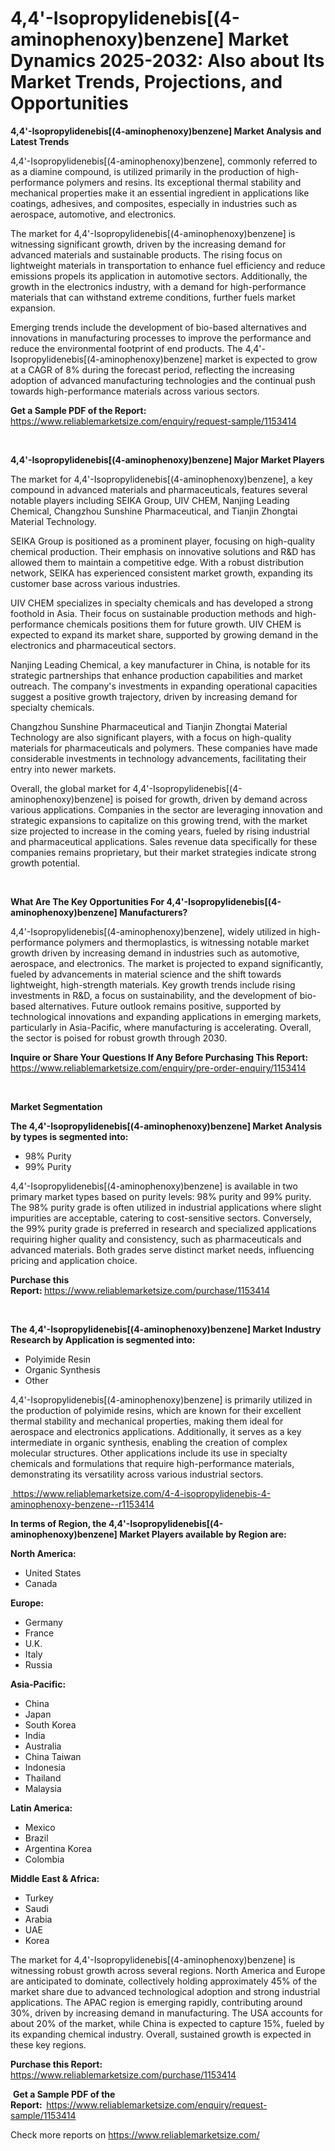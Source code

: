<p><h1>4,4'-Isopropylidenebis[(4-aminophenoxy)benzene] Market Dynamics 2025-2032: Also about Its Market Trends, Projections, and Opportunities</h1></p><p><strong>4,4'-Isopropylidenebis[(4-aminophenoxy)benzene] Market Analysis and Latest Trends</strong></p>
<p><p>4,4'-Isopropylidenebis[(4-aminophenoxy)benzene], commonly referred to as a diamine compound, is utilized primarily in the production of high-performance polymers and resins. Its exceptional thermal stability and mechanical properties make it an essential ingredient in applications like coatings, adhesives, and composites, especially in industries such as aerospace, automotive, and electronics.</p><p>The market for 4,4'-Isopropylidenebis[(4-aminophenoxy)benzene] is witnessing significant growth, driven by the increasing demand for advanced materials and sustainable products. The rising focus on lightweight materials in transportation to enhance fuel efficiency and reduce emissions propels its application in automotive sectors. Additionally, the growth in the electronics industry, with a demand for high-performance materials that can withstand extreme conditions, further fuels market expansion.</p><p>Emerging trends include the development of bio-based alternatives and innovations in manufacturing processes to improve the performance and reduce the environmental footprint of end products. The 4,4'-Isopropylidenebis[(4-aminophenoxy)benzene] market is expected to grow at a CAGR of 8% during the forecast period, reflecting the increasing adoption of advanced manufacturing technologies and the continual push towards high-performance materials across various sectors.</p></p>
<p><strong>Get a Sample PDF of the Report:&nbsp;</strong> <a href="https://www.reliablemarketsize.com/enquiry/request-sample/1153414?utm_campaign=2457&utm_medium=2&utm_source=Github&utm_content=ia&utm_term=26032025&utm_id=44-isopropylidenebis4-aminophenoxybenzene">https://www.reliablemarketsize.com/enquiry/request-sample/1153414</a></p>
<p>&nbsp;</p>
<p><strong>4,4'-Isopropylidenebis[(4-aminophenoxy)benzene] Major Market Players</strong></p>
<p><p>The market for 4,4'-Isopropylidenebis[(4-aminophenoxy)benzene], a key compound in advanced materials and pharmaceuticals, features several notable players including SEIKA Group, UIV CHEM, Nanjing Leading Chemical, Changzhou Sunshine Pharmaceutical, and Tianjin Zhongtai Material Technology. </p><p>SEIKA Group is positioned as a prominent player, focusing on high-quality chemical production. Their emphasis on innovative solutions and R&D has allowed them to maintain a competitive edge. With a robust distribution network, SEIKA has experienced consistent market growth, expanding its customer base across various industries.</p><p>UIV CHEM specializes in specialty chemicals and has developed a strong foothold in Asia. Their focus on sustainable production methods and high-performance chemicals positions them for future growth. UIV CHEM is expected to expand its market share, supported by growing demand in the electronics and pharmaceutical sectors.</p><p>Nanjing Leading Chemical, a key manufacturer in China, is notable for its strategic partnerships that enhance production capabilities and market outreach. The company's investments in expanding operational capacities suggest a positive growth trajectory, driven by increasing demand for specialty chemicals.</p><p>Changzhou Sunshine Pharmaceutical and Tianjin Zhongtai Material Technology are also significant players, with a focus on high-quality materials for pharmaceuticals and polymers. These companies have made considerable investments in technology advancements, facilitating their entry into newer markets.</p><p>Overall, the global market for 4,4'-Isopropylidenebis[(4-aminophenoxy)benzene] is poised for growth, driven by demand across various applications. Companies in the sector are leveraging innovation and strategic expansions to capitalize on this growing trend, with the market size projected to increase in the coming years, fueled by rising industrial and pharmaceutical applications. Sales revenue data specifically for these companies remains proprietary, but their market strategies indicate strong growth potential.</p></p>
<p>&nbsp;</p>
<p><strong>What Are The Key Opportunities For 4,4'-Isopropylidenebis[(4-aminophenoxy)benzene] Manufacturers?</strong></p>
<p><p>4,4'-Isopropylidenebis[(4-aminophenoxy)benzene], widely utilized in high-performance polymers and thermoplastics, is witnessing notable market growth driven by increasing demand in industries such as automotive, aerospace, and electronics. The market is projected to expand significantly, fueled by advancements in material science and the shift towards lightweight, high-strength materials. Key growth trends include rising investments in R&D, a focus on sustainability, and the development of bio-based alternatives. Future outlook remains positive, supported by technological innovations and expanding applications in emerging markets, particularly in Asia-Pacific, where manufacturing is accelerating. Overall, the sector is poised for robust growth through 2030.</p></p>
<p><strong>Inquire or Share Your Questions If Any Before Purchasing This Report:</strong> <a href="https://www.reliablemarketsize.com/enquiry/pre-order-enquiry/1153414?utm_campaign=2457&utm_medium=2&utm_source=Github&utm_content=ia&utm_term=26032025&utm_id=44-isopropylidenebis4-aminophenoxybenzene">https://www.reliablemarketsize.com/enquiry/pre-order-enquiry/1153414</a></p>
<p>&nbsp;</p>
<p><strong>Market Segmentation</strong></p>
<p><strong>The 4,4'-Isopropylidenebis[(4-aminophenoxy)benzene] Market Analysis by types is segmented into:</strong></p>
<p><ul><li>98% Purity</li><li>99% Purity</li></ul></p>
<p><p>4,4'-Isopropylidenebis[(4-aminophenoxy)benzene] is available in two primary market types based on purity levels: 98% purity and 99% purity. The 98% purity grade is often utilized in industrial applications where slight impurities are acceptable, catering to cost-sensitive sectors. Conversely, the 99% purity grade is preferred in research and specialized applications requiring higher quality and consistency, such as pharmaceuticals and advanced materials. Both grades serve distinct market needs, influencing pricing and application choice.</p></p>
<p><strong>Purchase this Report:&nbsp;</strong><a href="https://www.reliablemarketsize.com/purchase/1153414?utm_campaign=2457&utm_medium=2&utm_source=Github&utm_content=ia&utm_term=26032025&utm_id=44-isopropylidenebis4-aminophenoxybenzene">https://www.reliablemarketsize.com/purchase/1153414</a></p>
<p>&nbsp;</p>
<p><strong>The 4,4'-Isopropylidenebis[(4-aminophenoxy)benzene] Market Industry Research by Application is segmented into:</strong></p>
<p><ul><li>Polyimide Resin</li><li>Organic Synthesis</li><li>Other</li></ul></p>
<p><p>4,4'-Isopropylidenebis[(4-aminophenoxy)benzene] is primarily utilized in the production of polyimide resins, which are known for their excellent thermal stability and mechanical properties, making them ideal for aerospace and electronics applications. Additionally, it serves as a key intermediate in organic synthesis, enabling the creation of complex molecular structures. Other applications include its use in specialty chemicals and formulations that require high-performance materials, demonstrating its versatility across various industrial sectors.</p></p>
<p><a href="https://www.reliablemarketsize.com/4-4-isopropylidenebis-4-aminophenoxy-benzene--r1153414?utm_campaign=2457&utm_medium=2&utm_source=Github&utm_content=ia&utm_term=26032025&utm_id=44-isopropylidenebis4-aminophenoxybenzene">&nbsp;https://www.reliablemarketsize.com/4-4-isopropylidenebis-4-aminophenoxy-benzene--r1153414</a></p>
<p><strong>In terms of Region, the 4,4'-Isopropylidenebis[(4-aminophenoxy)benzene] Market Players available by Region are:</strong></p>
<p>
    <p> <strong> North America: </strong>
        <ul>
            <li>United States</li>
            <li>Canada</li>
        </ul>
        </p> 
    <p> <strong> Europe: </strong>
        <ul>
            <li>Germany</li>
            <li>France</li>
            <li>U.K.</li>
            <li>Italy</li>
            <li>Russia</li>
        </ul>
        </p> 
    <p> <strong> Asia-Pacific: </strong>
        <ul>
            <li>China</li>
            <li>Japan</li>
            <li>South Korea</li>
            <li>India</li>
            <li>Australia</li>
            <li>China Taiwan</li>
            <li>Indonesia</li>
            <li>Thailand</li>
            <li>Malaysia</li>
        </ul>
        </p> 
    <p> <strong> Latin America: </strong>
        <ul>
            <li>Mexico</li>
            <li>Brazil</li>
            <li>Argentina Korea</li>
            <li>Colombia</li>
        </ul>
        </p> 
    <p> <strong> Middle East & Africa: </strong>
        <ul>
            <li>Turkey</li>
            <li>Saudi</li>
            <li>Arabia</li>
            <li>UAE</li>
            <li>Korea</li>
        </ul>
    </p>
    </p>
<p><p>The market for 4,4'-Isopropylidenebis[(4-aminophenoxy)benzene] is witnessing robust growth across several regions. North America and Europe are anticipated to dominate, collectively holding approximately 45% of the market share due to advanced technological adoption and strong industrial applications. The APAC region is emerging rapidly, contributing around 30%, driven by increasing demand in manufacturing. The USA accounts for about 20% of the market, while China is expected to capture 15%, fueled by its expanding chemical industry. Overall, sustained growth is expected in these key regions.</p></p>
<p><strong>Purchase this Report: </strong><a href="https://www.reliablemarketsize.com/purchase/1153414?utm_campaign=2457&utm_medium=2&utm_source=Github&utm_content=ia&utm_term=26032025&utm_id=44-isopropylidenebis4-aminophenoxybenzene">https://www.reliablemarketsize.com/purchase/1153414</a></p>
<p>&nbsp;<strong>Get a Sample PDF of the Report:&nbsp;&nbsp;</strong><a href="https://www.reliablemarketsize.com/enquiry/request-sample/1153414?utm_campaign=2457&utm_medium=2&utm_source=Github&utm_content=ia&utm_term=26032025&utm_id=44-isopropylidenebis4-aminophenoxybenzene">https://www.reliablemarketsize.com/enquiry/request-sample/1153414</a></p>
<p><strong></strong></p>
<p>Check more reports on <a href="https://www.reliablemarketsize.com/?utm_campaign=2457&utm_medium=2&utm_source=Github&utm_content=ia&utm_term=26032025&utm_id=44-isopropylidenebis4-aminophenoxybenzene">https://www.reliablemarketsize.com/</a></p>